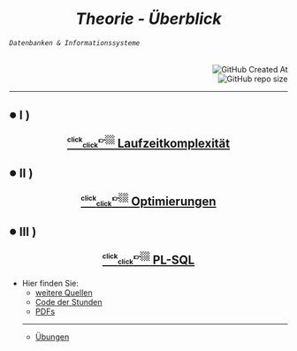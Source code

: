 
# <div align="center" color="red"> ***Theorie - Überblick*** </div>
###### <div align="left"> *`Datenbanken & Informationssysteme`* </div>
<div align="right">
  
![GitHub Created At](https://img.shields.io/github/created-at/IxI-Enki/DbiTheorie-001?style=plastic&labelColor=%23051&color=white)  
![GitHub repo size](https://img.shields.io/github/repo-size/IxI-Enki/DbiTheorie-001?style=plastic&labelColor=142&color=white)  

</div>

---

<!-- 
<sup><sub>👉🏼<sup color="red">click</sub><sub><sub color="orange">click</sub></sub></sub></sup></sub></sup>  
<sup><sub><sup color="silver">click</sub><sub><sub color="grey">click</sub></sub></sub>👉🏼</sup></sub></sup>
-->

<!-- <sub><sub>✔️</sub></sub> -->   
##  <sub><sup color="green">●</sup></sub>  Ⅰ ) <p align="center">[ <sup><sub><sup>click</sub><sub><sub>click</sub></sub></sub>👉🏼</sup></sub></sup> Laufzeitkomplexität ](https://github.com/IxI-Enki/DbiTheorie-000/blob/master/runtime%20complexity/README.md)</p> 


<!-- <sub><sub>✔️</sub></sub> -->
##  <sub><sup color="lime">●</sup></sub> Ⅱ ) <p align="center">[ <sup><sub><sup>click</sub><sub><sub>click</sub></sub></sub>👉🏼</sup></sub></sup> Optimierungen ](https://github.com/IxI-Enki/DbiTheorie-001/blob/master/joins.md)</p>
     

<!-- <sub><sub>✔️</sub></sub>  -->  
##  <sub><sup color="cyan">●</sup></sub> Ⅲ ) <p align="center">[ <sup><sub><sup>click</sub><sub><sub>click</sub></sub></sub>👉🏼</sup></sub></sup> PL-SQL ]( )</p> 
 
- Hier finden Sie:
  - [weitere Quellen](https://github.com/IxI-Enki/DbiTheorie-001/blob/master/further-links.md)
  - [Code der Stunden](https://github.com/IxI-Enki/DbiTheorie-001/tree/master/code-der-stunden)
  - [PDFs](https://github.com/IxI-Enki/DbiTheorie-001/tree/master/pdfs)
  ---
  - [Übungen](https://github.com/IxI-Enki/DbiTheorie-001/blob/master/uebungen.md)
<!-- <sub><sub>✔️</sub></sub>  
##  <sub><sup color="teal">●</sup></sub> Ⅳ ) <p align="center">[ <sup><sub><sup color="silver">click</sub><sub><sub color="grey">click</sub></sub></sub>👉🏼</sup></sub></sup> Benutzer, Rollen, Synonyme & Rechte ](https://github.com/IxI-Enki/DbiTheorie-000/blob/master/users%2C%20roles%2C%20grants%20%26%20synonyms/README.md)</p> 
-->     

<!-- <sub><sub>✔️</sub></sub>   
##  <sub><sup color="royalblue">●<sup></sub> Ⅴ ) <p align="center">[ <sup><sub><sup color="silver">click</sub><sub><sub color="grey">click</sub></sub></sub>👉🏼</sup></sub></sup> Views und Common-Table-Expressions ](https://github.com/IxI-Enki/DbiTheorie-000/blob/master/views%20%26%20common%20table%20expressions/README.md)</p> 
-->     

<!-- <sub><sub>✔️</sub></sub>   
##  <sub><sup color="blue">●</sup></sub> Ⅵ ) <p align="center">[ <sup><sub><sup color="silver">click</sub><sub><sub color="grey">click</sub></sub></sub>👉🏼</sup></sub></sup> Transaktionen, Locking & Nebenläufigkeiten ](https://github.com/IxI-Enki/DbiTheorie-000/blob/master/locking%20mechanisms/README.md)</p> 
-->     
